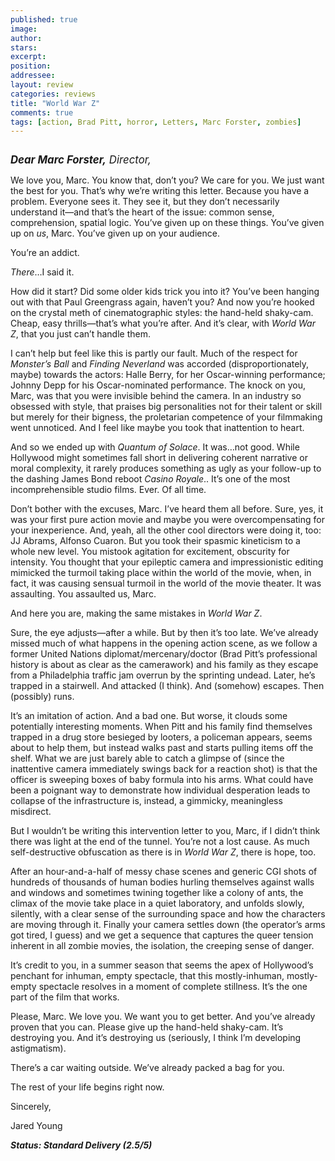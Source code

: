 ```yaml
---
published: true
image:
author: 
stars: 
excerpt: 
position: 
addressee: 
layout: review
categories: reviews
title: "World War Z"
comments: true
tags: [action, Brad Pitt, horror, Letters, Marc Forster, zombies]
---
```

<div><p><span class="full-image-block ssNonEditable"><span><a href="/letters/2013/6/19/world-war-z.html"><img src="http://static.squarespace.com/static/5005f6bcc4aa41161b33e89e/5329cf1fe4b07c068ebf74de/5329cf1fe4b07c068ebf7864/1371650194227/world-war-z.jpg" alt="" /></a></span></span></p>
<p><em><span style="font-size:120%;"><strong>Dear Marc Forster,</strong> Director,</span>&nbsp;</em></p>
<p>We love you, Marc. You know that, don&rsquo;t you? We care for you. We just want the best for you. That&rsquo;s why we&rsquo;re writing this letter. Because you have a problem. Everyone sees it. They see it, but they don&rsquo;t necessarily understand it&mdash;and that&rsquo;s the heart of the issue: common sense, comprehension, spatial logic. You&rsquo;ve given up on these things. You&rsquo;ve given up on <em>us</em>, Marc. You&rsquo;ve given up on your audience. &nbsp;&nbsp;</p>
<p>You&rsquo;re an addict.&nbsp;</p>
<p><em>There</em>&hellip;I said it.&nbsp;</p>
<p>How did it start? Did some older kids trick you into it? You&rsquo;ve been hanging out with that Paul Greengrass again, haven&rsquo;t you? And now you&rsquo;re hooked on the crystal meth of cinematographic styles: the hand-held shaky-cam. Cheap, easy thrills&mdash;that&rsquo;s what you&rsquo;re after. And it&rsquo;s clear, with <em>World War Z</em>, that you just can&rsquo;t handle them.&nbsp;</p>
<p>I can&rsquo;t help but feel like this is partly our fault. Much of the respect for <em>Monster&rsquo;s Ball</em> and <em>Finding Neverland</em> was accorded (disproportionately, maybe) towards the actors: Halle Berry, for her Oscar-winning performance; Johnny Depp for his Oscar-nominated performance. The knock on you, Marc, was that you were invisible behind the camera. In an industry so obsessed with style, that praises big personalities not for their talent or skill but merely for their bigness, the proletarian competence of your filmmaking went unnoticed. And I feel like maybe you took that inattention to heart. &nbsp;&nbsp;</p>
<p>And so we ended up with <em>Quantum of Solace</em>. It was&hellip;not good. While Hollywood might sometimes fall short in delivering coherent narrative or moral complexity, it rarely produces something as ugly as your follow-up to the dashing James Bond reboot <em>Casino Royale</em>.. It&rsquo;s one of the most incomprehensible studio films. Ever. Of all time. &nbsp;&nbsp;</p>
<p>Don&rsquo;t bother with the excuses, Marc. I&rsquo;ve heard them all before. Sure, yes, it was your first pure action movie and maybe you were overcompensating for your inexperience. And, yeah, all the other cool directors were doing it, too: JJ Abrams, Alfonso Cuaron. But you took their spasmic kineticism to a whole new level. You mistook agitation for excitement, obscurity for intensity. You thought that your epileptic camera and impressionistic editing mimicked the turmoil taking place within the world of the movie, when, in fact, it was causing sensual turmoil in the world of the movie theater. It was assaulting. You assaulted us, Marc. &nbsp;</p>
<p>And here you are, making the same mistakes in <em>World War Z</em>.</p>
<p>Sure, the eye adjusts&mdash;after a while. But by then it&rsquo;s too late. We&rsquo;ve already missed much of what happens in the opening action scene, as we follow a former United Nations diplomat/mercenary/doctor (Brad Pitt&rsquo;s professional history is about as clear as the camerawork) and his family as they escape from a Philadelphia traffic jam overrun by the sprinting undead. Later, he&rsquo;s trapped in a stairwell. And attacked (I think). And (somehow) escapes. Then (possibly) runs.&nbsp;</p>
<p>It&rsquo;s an imitation of action. And a bad one. But worse, it clouds some potentially interesting moments. When Pitt and his family find themselves trapped in a drug store besieged by looters, a policeman appears, seems about to help them, but instead walks past and starts pulling items off the shelf. What we are just barely able to catch a glimpse of (since the inattentive camera immediately swings back for a reaction shot) is that the officer is sweeping boxes of baby formula into his arms. What could have been a poignant way to demonstrate how individual desperation leads to collapse of the infrastructure is, instead, a gimmicky, meaningless misdirect.&nbsp;</p>
<p>But I wouldn&rsquo;t be writing this intervention letter to you, Marc, if I didn&rsquo;t think there was light at the end of the tunnel. You&rsquo;re not a lost cause. As much self-destructive obfuscation as there is in <em>World War Z</em>, there is hope, too.</p>
<p>After an hour-and-a-half of messy chase scenes and generic CGI shots of hundreds of thousands of human bodies hurling themselves against walls and windows and sometimes twining together like a colony of ants, the climax of the movie take place in a quiet laboratory, and unfolds slowly, silently, with a clear sense of the surrounding space and how the characters are moving through it. Finally your camera settles down (the operator&rsquo;s arms got tired, I guess) and we get a sequence that captures the queer tension inherent in all zombie movies, the isolation, the creeping sense of danger.</p>
<p>It&rsquo;s credit to you, in a summer season that seems the apex of Hollywood&rsquo;s penchant for inhuman, empty spectacle, that this mostly-inhuman, mostly-empty spectacle resolves in a moment of complete stillness. It&rsquo;s the one part of the film that works.&nbsp;</p>
<p>Please, Marc. We love you. We want you to get better. And you&rsquo;ve already proven that you can. Please give up the hand-held shaky-cam. It&rsquo;s destroying you. And it&rsquo;s destroying us (seriously, I think I&rsquo;m developing astigmatism).</p>
<p>There&rsquo;s a car waiting outside. We&rsquo;ve already packed a bag for you.&nbsp;</p>
<p>The rest of your life begins right now. &nbsp;&nbsp;</p>
<p>Sincerely,&nbsp;</p>
<p>Jared Young</p>
<p><strong><em>Status: Standard Delivery (<strong>2.5/5)</strong></em></strong></p>
<div></div></div>

